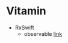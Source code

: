 # Vitamin

- RxSwift
  - observable [link](https://gist.github.com/torpedo87/9d50e11a181c291a06035046447c559d)
